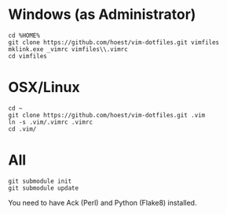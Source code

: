 Windows (as Administrator)
===
  ```
  cd %HOME%
  git clone https://github.com/hoest/vim-dotfiles.git vimfiles
  mklink.exe _vimrc vimfiles\\.vimrc
  cd vimfiles
  ```

OSX/Linux
===
  ```
  cd ~
  git clone https://github.com/hoest/vim-dotfiles.git .vim
  ln -s .vim/.vimrc .vimrc
  cd .vim/
  ```

All
===
  ```
  git submodule init
  git submodule update
  ```
You need to have Ack (Perl) and Python (Flake8) installed.
